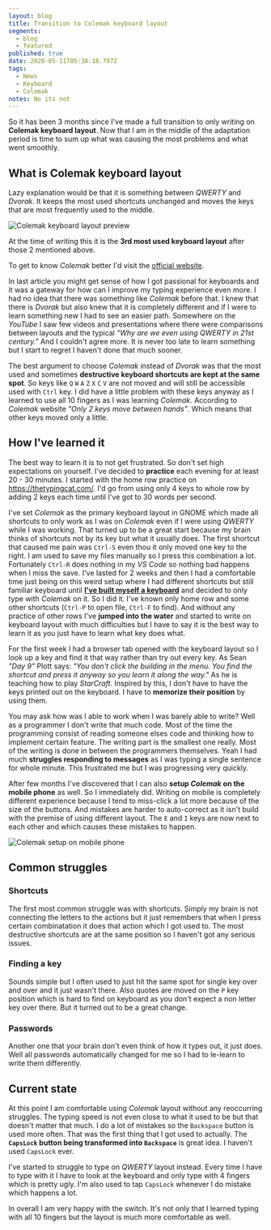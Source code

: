 ```yaml
---
layout: blog
title: Transition to Colemak keyboard layout
segments:
  - blog
  - featured
published: true
date: 2020-05-11T05:38:18.797Z
tags:
  - News
  - Keyboard
  - Colemak
notes: No its not
---
```


So it has been 3 months since I've made a full transition to only writing on **Colemak keyboard layout**. Now that I am in the middle of the adaptation period is time to sum up what was causing the most problems and what went smoothly.

## What is Colemak keyboard layout

Lazy explanation would be that it is something between _QWERTY_ and _Dvorak_. It keeps the most used shortcuts unchanged and moves the keys that are most frequently used to the middle.

![Colemak keyboard layout preview](https://colemak.com/wiki/images/6/6c/Colemak2.png 'Colemak keyboard layout preview')

At the time of writing this it is the **3rd most used keyboard layout** after those 2 mentioned above.

To get to know _Colemak_ better I'd visit the [official website](https://colemak.com/).

In last article you might get sense of how I got passional for keyboards and it was a gateway for how can I improve my typing experience even more. I had no idea that there was something like _Colemak_ before that. I knew that there is _Dvorak_ but also knew that it is completely different and if I were to learn something new I had to see an easier path. Somewhere on the _YouTube_ I saw few videos and presentations where there were comparisons between layouts and the typical _"Why are we even using QWERTY in 21st century."_ And I couldn't agree more. It is never too late to learn something but I start to regret I haven't done that much sooner.

The best argument to choose _Colemak_ instead of _Dvorak_ was that the most used and sometimes **destructive keyboard shortcuts are kept at the same spot**. So keys like `Q` `W` `A` `Z` `X` `C` `V` are not moved and will still be accessible used with `Ctrl` key. I did have a little problem with these keys anyway as I learned to use all 10 fingers as I was learning _Colemak_. According to _Colemak_ website _"Only 2 keys move between hands"_. Which means that other keys moved only a little.

## How I've learned it

The best way to learn it is to not get frustrated. So don't set high expectations on yourself. I've decided to **practice** each evening for at least 20 - 30 minutes. I started with the home row practice on https://thetypingcat.com/. I'd go from using only 4 keys to whole row by adding 2 keys each time until I've got to 30 words per second.

I've set _Colemak_ as the primary keyboard layout in GNOME which made all shortcuts to only work as I was on _Colemak_ even if I were using _QWERTY_ while I was working. That turned up to be a great start because my brain thinks of shortcuts not by its key but what it usually does. The first shortcut that caused me pain was `Ctrl-S` even thou it only moved one key to the right. I am used to save my files manually so I press this combination a lot. Fortunately `Ctrl-R` does nothing in my _VS Code_ so nothing bad happens when I miss the save. I've lasted for 2 weeks and then I had a comfortable time just being on this weird setup where I had different shortcuts but still familiar keyboard until **[I've built myself a keyboard](https://michalvanko.dev/blog/2020-04-10-custom-redox-keyboard-assembly)** and decided to only type with _Colemak_ on it. So I did it. I've known only home row and some other shortcuts (`Ctrl-P` to open file, `Ctrl-F` to find). And without any practice of other rows I've **jumped into the water** and started to write on keyboard layout with much difficulties but I have to say it is the best way to learn it as you just have to learn what key does what.

For the first week I had a browser tab opened with the keyboard layout so I look up a key and find it that way rather than try out every key. As Sean _"Day 9"_ Plott says: _"You don't click the building in the menu. You find the shortcut and press it anyway so you learn it along the way."_ As he is teaching how to play _StarCraft_. Inspired by this, I don't have to have the keys printed out on the keyboard. I have to **memorize their position** by using them.

You may ask how was I able to work when I was barely able to write? Well as a programmer I don't write that much code. Most of the time the programming consist of reading someone elses code and thinking how to implement certain feature. The writing part is the smallest one really. Most of the writing is done in between the programmers themselves. Yeah I had much **struggles responding to messages** as I was typing a single sentence for whole minute. This frustrated me but I was progressing very quickly.

After few months I've discovered that I can also **setup _Colemak_ on the mobile phone** as well. So I immediately did. Writing on mobile is completely different experience because I tend to miss-click a lot more because of the size of the buttons. And mistakes are harder to auto-correct as it isn't build with the premise of using different layout. The `E` and `I` keys are now next to each other and which causes these mistakes to happen.

![Colemak setup on mobile phone](/images/uploads/colemak_keyboard_mobile.jpg)

## Common struggles

### Shortcuts

The first most common struggle was with shortcuts. Simply my brain is not connecting the letters to the actions but it just remembers that when I press certain combinatation it does that action which I got used to. The most destructive shortcuts are at the same position so I haven't got any serious issues.

### Finding a key

Sounds simple but I often used to just hit the same spot for single key over and over and it just wasn't there. Also quotes are moved on the `P` key position which is hard to find on keyboard as you don't expect a non letter key over there. But it turned out to be a great change.

### Passwords

Another one that your brain don't even think of how it types out, it just does. Well all passwords automatically changed for me so I had to le-learn to write them differently.

## Current state

At this point I am comfortable using _Colemak_ layout without any reoccurring struggles. The typing speed is not even close to what it used to be but that doesn't matter that much. I do a lot of mistakes so the `Backspace` button is used more often. That was the first thing that I got used to actually. The **`CapsLock` button being transformed into `Backspace`** is great idea. I haven't used `CapsLock` ever.

I've started to struggle to type on _QWERTY_ layout instead. Every time I have to type with it I have to look at the keyboard and only type with 4 fingers which is pretty ugly. I'm also used to tap `CapsLock` whenever I do mistake which happens a lot.

In overall I am very happy with the switch. It's not only that I learned typing with all 10 fingers but the layout is much more comfortable as well.
